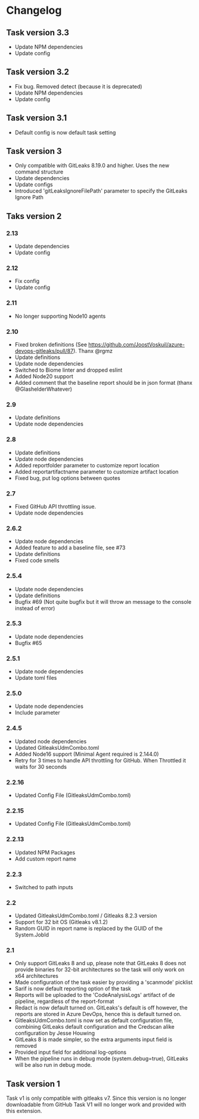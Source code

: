 # Changelog

## Task version 3.3

- Update NPM dependencies
- Update config

## Task version 3.2

- Fix bug. Removed detect (because it is deprecated)
- Update NPM dependencies
- Update config

## Task version 3.1

- Default config is now default task setting

## Task version 3

- Only compatible with GitLeaks 8.19.0 and higher. Uses the new command structure
- Update dependencies
- Update configs
- Introduced 'gitLeaksIgnoreFilePath' parameter to specify the GitLeaks Ignore Path

## Taks version 2

### 2.13

- Update dependencies
- Update config

### 2.12

- Fix config
- Update config

### 2.11

- No longer supporting Node10 agents

### 2.10

- Fixed broken definitions (See https://github.com/JoostVoskuil/azure-devops-gitleaks/pull/87). Thanx @rgmz
- Update definitions
- Update node dependencies
- Switched to Biome linter and dropped eslint
- Added Node20 support
- Added comment that the baseline report should be in json format (thanx @GlashelderWhatever)

### 2.9

- Update definitions
- Update node dependencies

### 2.8

- Update definitions
- Update node dependencies
- Added reportfolder parameter to customize report location
- Added reportartifactname parameter to customize artifact location
- Fixed bug, put log options between quotes

### 2.7

- Fixed GitHub API throttling issue.
- Update node dependencies

### 2.6.2

- Update node dependencies
- Added feature to add a baseline file, see #73
- Update definitions
- Fixed code smells

### 2.5.4

- Update node dependencies
- Update definitions
- Bugfix #69 (Not quite bugfix but it will throw an message to the console instead of error)

### 2.5.3

- Update node dependencies
- Bugfix #65

### 2.5.1

- Update node dependencies
- Update toml files

### 2.5.0

- Update node dependencies
- Include parameter

### 2.4.5

- Updated node dependencies
- Updated GitleaksUdmCombo.toml
- Added Node16 support (Minimal Agent required is 2.144.0)
- Retry for 3 times to handle API throttling for GitHub. When Throttled it waits for 30 seconds

### 2.2.16

- Updated Config File (GitleaksUdmCombo.toml)

### 2.2.15

- Updated Config File (GitleaksUdmCombo.toml)

### 2.2.13

- Updated NPM Packages
- Add custom report name

### 2.2.3

- Switched to path inputs

### 2.2

- Updated GitleaksUdmCombo.toml / Gitleaks 8.2.3 version
- Support for 32 bit OS (Gitleaks v8.1.2)
- Random GUID in report name is replaced by the GUID of the System.JobId

### 2.1

- Only support GitLeaks 8 and up, please note that GitLeaks 8 does not provide binaries for 32-bit architectures so the task will only work on x64 architectures
- Made configuration of the task easier by providing a 'scanmode' picklist
- Sarif is now default reporting option of the task
- Reports will be uploaded to the 'CodeAnalysisLogs' artifact of de pipeline, regardless of the report-format
- Redact is now default turned on. GitLeaks's default is off however, the reports are stored in Azure DevOps, hence this is default turned on.
- GitleaksUdmCombo.toml is now set as default configuration file, combining GitLeaks default configuration and the Credscan alike configuration by Jesse Houwing
- GitLeaks 8 is made simpler, so the extra arguments input field is removed
- Provided input field for additional log-options
- When the pipeline runs in debug mode (system.debug=true), GitLeaks will be also run in debug mode.

## Task version 1

Task v1 is only compatible with gitleaks v7. Since this version is no longer downloadable from GitHub Task V1 will no longer work and provided with this extension.
